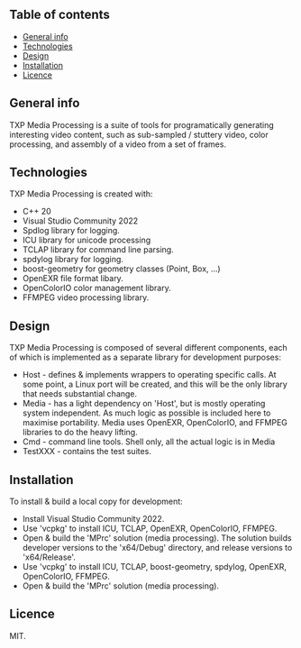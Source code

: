 ## Table of contents
* [General info](#general-info)
* [Technologies](#technologies)
* [Design](#design)
* [Installation](#installation)
* [Licence](#licence)

## General info
TXP Media Processing is a suite of tools for programatically generating interesting video content, such as sub-sampled / stuttery video, color processing, and assembly of a video from a set of frames.  

## Technologies
TXP Media Processing is created with:
* C++ 20 
* Visual Studio Community 2022
* Spdlog library for logging.
* ICU library for unicode processing 
* TCLAP library for command line parsing.
* spdylog library for logging.
* boost-geometry for geometry classes (Point, Box, ...)
* OpenEXR file format libary.
* OpenColorIO color management library. 
* FFMPEG video processing library. 
	
## Design
TXP Media Processing is composed of several different components, each of which is implemented as a separate library for development purposes:
* Host - defines & implements wrappers to operating specific calls. At some point, a Linux port will be created, and this will be the only library that needs substantial change. 
* Media - has a light dependency on 'Host', but is mostly operating system independent. As much logic as possible is included here to maximise portability. Media uses OpenEXR, OpenColorIO, and FFMPEG libraries to do the heavy lifting. 
* Cmd - command line tools. Shell only, all the actual logic is in Media
* TestXXX - contains the test suites. 
 
## Installation
To install & build a local copy for development:
* Install Visual Studio Community 2022.  
* Use 'vcpkg' to install ICU, TCLAP, OpenEXR, OpenColorIO, FFMPEG. 
* Open & build the 'MPrc' solution (media processing). The solution builds developer versions to the 'x64/Debug' directory, and release versions to 'x64/Release'.
* Use 'vcpkg' to install ICU, TCLAP, boost-geometry, spdylog, OpenEXR, OpenColorIO, FFMPEG. 
* Open & build the 'MPrc' solution (media processing). 

## Licence

MIT. 
